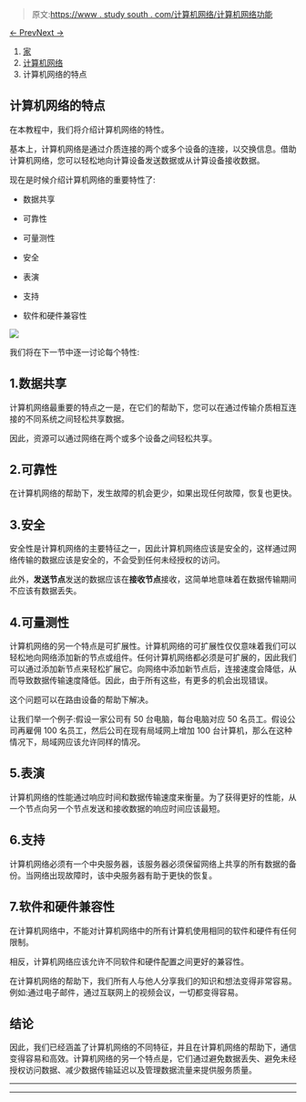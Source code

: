 > 原文:[https://www . study south . com/计算机网络/计算机网络功能](https://www.studytonight.com/computer-networks/features-of-computer-networks)

[← Prev](/computer-networks/components-of-computer-networks "Components of Computer Networks")[Next →](/computer-networks/protocols-and-standards "Protocols and Standards")

<nav aria-label="breadcrumb">

1.  [家](/)
2.  [计算机网络](/computer-networks)
3.  计算机网络的特点

</nav>

<article>

# 计算机网络的特点

在本教程中，我们将介绍计算机网络的特性。

基本上，计算机网络是通过介质连接的两个或多个设备的连接，以交换信息。借助计算机网络，您可以轻松地向计算设备发送数据或从计算设备接收数据。

现在是时候介绍计算机网络的重要特性了:

*   数据共享

*   可靠性

*   可量测性

*   安全

*   表演

*   支持

*   软件和硬件兼容性

![](../Images/ad087aa5bb2b2cecf17b2cf64a41664f.png)

我们将在下一节中逐一讨论每个特性:

## 1.数据共享

计算机网络最重要的特点之一是，在它们的帮助下，您可以在通过传输介质相互连接的不同系统之间轻松共享数据。

因此，资源可以通过网络在两个或多个设备之间轻松共享。

## 2.可靠性

在计算机网络的帮助下，发生故障的机会更少，如果出现任何故障，恢复也更快。

## 3.安全

安全性是计算机网络的主要特征之一，因此计算机网络应该是安全的，这样通过网络传输的数据应该是安全的，不会受到任何未经授权的访问。

此外，**发送节点**发送的数据应该在**接收节点**接收，这简单地意味着在数据传输期间不应该有数据丢失。

## 4.可量测性

计算机网络的另一个特点是可扩展性。计算机网络的可扩展性仅仅意味着我们可以轻松地向网络添加新的节点或组件。任何计算机网络都必须是可扩展的，因此我们可以通过添加新节点来轻松扩展它。向网络中添加新节点后，连接速度会降低，从而导致数据传输速度降低。因此，由于所有这些，有更多的机会出现错误。

这个问题可以在路由设备的帮助下解决。

让我们举一个例子:假设一家公司有 50 台电脑，每台电脑对应 50 名员工。假设公司再雇佣 100 名员工，然后公司在现有局域网上增加 100 台计算机，那么在这种情况下，局域网应该允许同样的情况。

## 5.表演

计算机网络的性能通过响应时间和数据传输速度来衡量。为了获得更好的性能，从一个节点向另一个节点发送和接收数据的响应时间应该最短。

## 6.支持

计算机网络必须有一个中央服务器，该服务器必须保留网络上共享的所有数据的备份。当网络出现故障时，该中央服务器有助于更快的恢复。

## 7.软件和硬件兼容性

在计算机网络中，不能对计算机网络中的所有计算机使用相同的软件和硬件有任何限制。

相反，计算机网络应该允许不同软件和硬件配置之间更好的兼容性。

在计算机网络的帮助下，我们所有人与他人分享我们的知识和想法变得非常容易。例如:通过电子邮件，通过互联网上的视频会议，一切都变得容易。

## 结论

因此，我们已经涵盖了计算机网络的不同特征，并且在计算机网络的帮助下，通信变得容易和高效。计算机网络的另一个特点是，它们通过避免数据丢失、避免未经授权访问数据、减少数据传输延迟以及管理数据流量来提供服务质量。

</article>

* * *

* * *